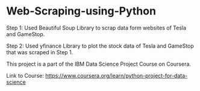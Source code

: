 # Web-Scraping-using-Python

Step 1: Used Beautiful Soup Library to scrap data form websites of Tesla and GameStop.

Step 2: Used yfinance Library to plot the stock data of Tesla and GameStop that was scraped in Step 1.

This project is a part of the IBM Data Science Project Course on Coursera.

Link to Course: https://www.coursera.org/learn/python-project-for-data-science 

